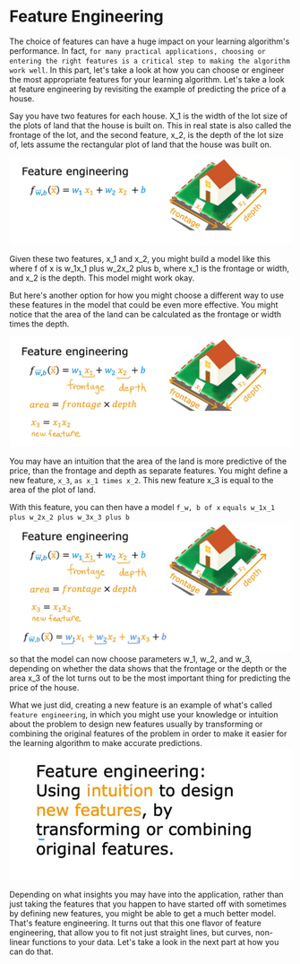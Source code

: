 # Feature Engineering

The choice of features can have a huge impact on your learning algorithm's performance. In fact, `for many practical applications, choosing or entering the right features is a critical step to making the algorithm work well`. In this part, let's take a look at how you can choose or engineer the most appropriate features for your learning algorithm. Let's take a look at feature engineering by revisiting the example of predicting the price of a house. 

Say you have two features for each house. X_1 is the width of the lot size of the plots of land that the house is built on. This in real state is also called the frontage of the lot, and the second feature, x_2, is the depth of the lot size of, lets assume the rectangular plot of land that the house was built on. 

![FE1](./../../Assets/Supervised/GDP/FE1.png)

Given these two features, x_1 and x_2, you might build a model like this where f of x is w_1x_1 plus w_2x_2 plus b, where x_1 is the frontage or width, and x_2 is the depth. This model might work okay. 

But here's another option for how you might choose a different way to use these features in the model that could be even more effective. You might notice that the area of the land can be calculated as the frontage or width times the depth.

![FE2](./../../Assets/Supervised/GDP/FE2.png)

You may have an intuition that the area of the land is more predictive of the price, than the frontage and depth as separate features. You might define a new feature, `x_3`, `as x_1 times x_2`. This new feature x_3 is equal to the area of the plot of land. 

With this feature, you can then have a model `f_w, b of x` `equals w_1x_1 plus w_2x_2 plus w_3x_3 plus b` 
![FE3](./../../Assets/Supervised/GDP/FE3.png)
so that the model can now choose parameters w_1, w_2, and w_3, depending on whether the data shows that the frontage or the depth or the area x_3 of the lot turns out to be the most important thing for predicting the price of the house.

What we just did, creating a new feature is an example of what's called `feature engineering`, in which you might use your knowledge or intuition about the problem to design new features usually by transforming or combining the original features of the problem in order to make it easier for the learning algorithm to make accurate predictions. 
![FE4](./../../Assets/Supervised/GDP/FE4.png)

Depending on what insights you may have into the application, rather than just taking the features that you happen to have started off with sometimes by defining new features, you might be able to get a much better model. That's feature engineering. It turns out that this one flavor of feature engineering, that allow you to fit not just straight lines, but curves, non-linear functions to your data. Let's take a look in the next part at how you can do that.

